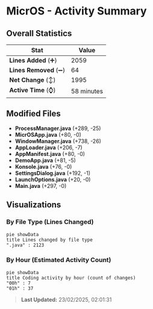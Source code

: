 # MicrOS - Activity Summary 

## Overall Statistics

| Stat                   | Value                                                             |
| ---------------------- | ----------------------------------------------------------------- |
| **Lines Added** (➕)   | 2059                                          |
| **Lines Removed** (➖) | 64                                        |
| **Net Change** (↕)    | 1995                |
| **Active Time** (⌚)   | 58 minutes |


## Modified Files
- **ProcessManager.java** (+289, -25)
- **MicrOSApp.java** (+80, -0)
- **WindowManager.java** (+738, -26)
- **AppLoader.java** (+206, -7)
- **AppManifest.java** (+80, -0)
- **DemoApp.java** (+81, -5)
- **Konsole.java** (+76, -0)
- **SettingsDialog.java** (+192, -1)
- **LaunchOptions.java** (+20, -0)
- **Main.java** (+297, -0)

## Visualizations

### By File Type (Lines Changed)

```mermaid
pie showData
title Lines changed by file type
".java" : 2123
```

### By Hour (Estimated Activity Count)

```mermaid
pie showData
title Coding activity by hour (count of changes)
"00h" : 7
"01h" : 37
```


> **Last Updated:** 23/02/2025, 02:01:31